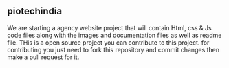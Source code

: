 ## piotechindia
We are starting a agency website project that will contain Html, css & Js code files along with the images and documentation files as well as readme file.
THis is a open source project 
you can contribute to this project.
for contributing you just need to fork this repository and commit changes then make a pull request for it.

